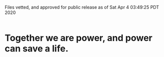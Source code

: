 Files vetted, and approved for public release as of Sat Apr  4 03:49:25 PDT 2020<br><br><h1>Together we are power, and power can save a life.</h1>
